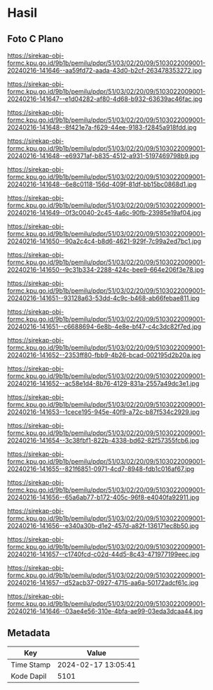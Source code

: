 # Hasil

## Foto C Plano

https://sirekap-obj-formc.kpu.go.id/9b1b/pemilu/pdpr/51/03/02/20/09/5103022009001-20240216-141646--aa59fd72-aada-43d0-b2cf-263478353272.jpg

https://sirekap-obj-formc.kpu.go.id/9b1b/pemilu/pdpr/51/03/02/20/09/5103022009001-20240216-141647--e1d04282-af80-4d68-b932-63639ac46fac.jpg

https://sirekap-obj-formc.kpu.go.id/9b1b/pemilu/pdpr/51/03/02/20/09/5103022009001-20240216-141648--8f421e7a-f629-44ee-9183-f2845a918fdd.jpg

https://sirekap-obj-formc.kpu.go.id/9b1b/pemilu/pdpr/51/03/02/20/09/5103022009001-20240216-141648--e69371af-b835-4512-a931-5197469798b9.jpg

https://sirekap-obj-formc.kpu.go.id/9b1b/pemilu/pdpr/51/03/02/20/09/5103022009001-20240216-141648--6e8c0118-156d-409f-81df-bb15bc0868d1.jpg

https://sirekap-obj-formc.kpu.go.id/9b1b/pemilu/pdpr/51/03/02/20/09/5103022009001-20240216-141649--0f3c0040-2c45-4a6c-90fb-23985e19af04.jpg

https://sirekap-obj-formc.kpu.go.id/9b1b/pemilu/pdpr/51/03/02/20/09/5103022009001-20240216-141650--90a2c4c4-b8d6-4621-929f-7c99a2ed7bc1.jpg

https://sirekap-obj-formc.kpu.go.id/9b1b/pemilu/pdpr/51/03/02/20/09/5103022009001-20240216-141650--9c31b334-2288-424c-bee9-664e206f3e78.jpg

https://sirekap-obj-formc.kpu.go.id/9b1b/pemilu/pdpr/51/03/02/20/09/5103022009001-20240216-141651--93128a63-53dd-4c9c-b468-ab66febae811.jpg

https://sirekap-obj-formc.kpu.go.id/9b1b/pemilu/pdpr/51/03/02/20/09/5103022009001-20240216-141651--c6688694-6e8b-4e8e-bf47-c4c3dc82f7ed.jpg

https://sirekap-obj-formc.kpu.go.id/9b1b/pemilu/pdpr/51/03/02/20/09/5103022009001-20240216-141652--2353ff80-fbb9-4b26-bcad-002195d2b20a.jpg

https://sirekap-obj-formc.kpu.go.id/9b1b/pemilu/pdpr/51/03/02/20/09/5103022009001-20240216-141652--ac58e1d4-8b76-4129-831a-2557a49dc3e1.jpg

https://sirekap-obj-formc.kpu.go.id/9b1b/pemilu/pdpr/51/03/02/20/09/5103022009001-20240216-141653--1cece195-945e-40f9-a72c-b87f534c2929.jpg

https://sirekap-obj-formc.kpu.go.id/9b1b/pemilu/pdpr/51/03/02/20/09/5103022009001-20240216-141654--3c38fbf1-822b-4338-bd62-82f57355fcb6.jpg

https://sirekap-obj-formc.kpu.go.id/9b1b/pemilu/pdpr/51/03/02/20/09/5103022009001-20240216-141655--821f6851-0971-4cd7-8948-fdb1c016af67.jpg

https://sirekap-obj-formc.kpu.go.id/9b1b/pemilu/pdpr/51/03/02/20/09/5103022009001-20240216-141656--65a6ab77-b172-405c-96f8-e4040fa92911.jpg

https://sirekap-obj-formc.kpu.go.id/9b1b/pemilu/pdpr/51/03/02/20/09/5103022009001-20240216-141656--e340a30b-d1e2-457d-a82f-136171ec8b50.jpg

https://sirekap-obj-formc.kpu.go.id/9b1b/pemilu/pdpr/51/03/02/20/09/5103022009001-20240216-141657--c1740fcd-c02d-44d5-8c43-471977199eec.jpg

https://sirekap-obj-formc.kpu.go.id/9b1b/pemilu/pdpr/51/03/02/20/09/5103022009001-20240216-141657--d52acb37-0927-4715-aa6a-50172adcf61c.jpg

https://sirekap-obj-formc.kpu.go.id/9b1b/pemilu/pdpr/51/03/02/20/09/5103022009001-20240216-141646--03ae4e56-310e-4bfa-ae99-03eda3dcaa44.jpg


## Metadata

| Key        | Value               |
| ---------- | ------------------- |
| Time Stamp | 2024-02-17 13:05:41 |
| Kode Dapil | 5101                |



